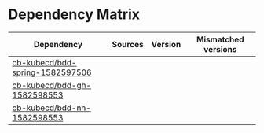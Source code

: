 # Dependency Matrix

Dependency | Sources | Version | Mismatched versions
---------- | ------- | ------- | -------------------
[cb-kubecd/bdd-spring-1582597506](https://github.com/cb-kubecd/bdd-spring-1582597506.git) |  | []() | 
[cb-kubecd/bdd-gh-1582598553](https://github.com/cb-kubecd/bdd-gh-1582598553.git) |  | []() | 
[cb-kubecd/bdd-nh-1582598553](https://github.com/cb-kubecd/bdd-nh-1582598553.git) |  | []() | 
